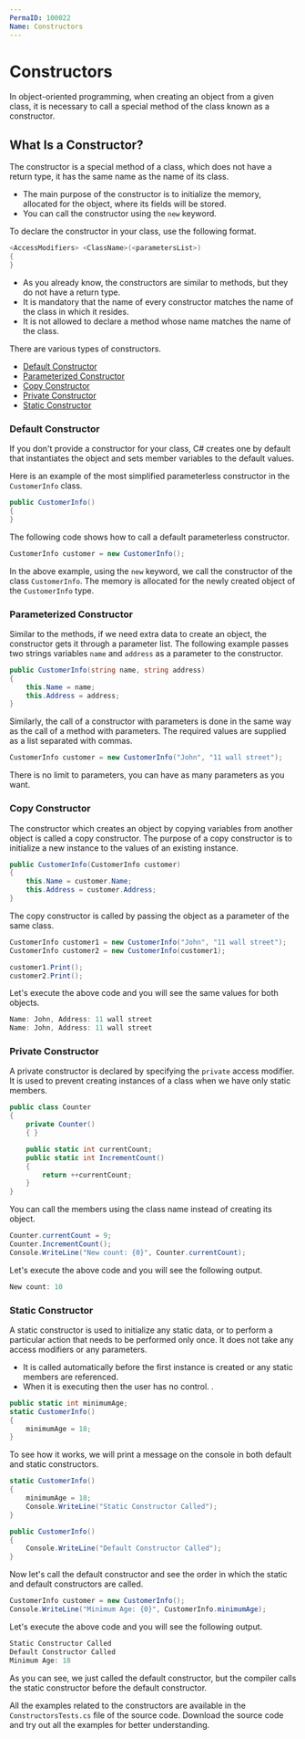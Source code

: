 ```yaml
---
PermaID: 100022
Name: Constructors
---
```


# Constructors

In object-oriented programming, when creating an object from a given class, it is necessary to call a special method of the class known as a constructor.

## What Is a Constructor?

The constructor is a special method of a class, which does not have a return type, it has the same name as the name of its class.

 - The main purpose of the constructor is to initialize the memory, allocated for the object, where its fields will be stored.
 - You can call the constructor using the `new` keyword.

To declare the constructor in your class, use the following format.

```csharp
<AccessModifiers> <ClassName>(<parametersList>)
{
}
```

 - As you already know, the constructors are similar to methods, but they do not have a return type.
 - It is mandatory that the name of every constructor matches the name of the class in which it resides. 
 - It is not allowed to declare a method whose name matches the name of the class.

There are various types of constructors.

 - [Default Constructor](#default-constructor)
 - [Parameterized Constructor](#parameterized-constructor)
 - [Copy Constructor](#copy-constructor)
 - [Private Constructor](#private-constructor)
 - [Static Constructor](#static-constructor)

### Default Constructor

If you don't provide a constructor for your class, C# creates one by default that instantiates the object and sets member variables to the default values.

Here is an example of the most simplified parameterless constructor in the `CustomerInfo` class.

```csharp
public CustomerInfo()
{ 
}
```

The following code shows how to call a default parameterless constructor.

```csharp
CustomerInfo customer = new CustomerInfo();
```

In the above example, using the `new` keyword, we call the constructor of the class `CustomerInfo`. The memory is allocated for the newly created object of the `CustomerInfo` type.

### Parameterized Constructor

Similar to the methods, if we need extra data to create an object, the constructor gets it through a parameter list. The following example passes two strings variables `name` and `address` as a parameter to the constructor.

```csharp
public CustomerInfo(string name, string address)
{
    this.Name = name;
    this.Address = address;
}
```

Similarly, the call of a constructor with parameters is done in the same way as the call of a method with parameters. The required values are supplied as a list separated with commas.

```csharp
CustomerInfo customer = new CustomerInfo("John", "11 wall street");
```

There is no limit to parameters, you can have as many parameters as you want.

### Copy Constructor

The constructor which creates an object by copying variables from another object is called a copy constructor. The purpose of a copy constructor is to initialize a new instance to the values of an existing instance.

```csharp
public CustomerInfo(CustomerInfo customer)
{
    this.Name = customer.Name;
    this.Address = customer.Address;
}
```

The copy constructor is called by passing the object as a parameter of the same class.

```csharp
CustomerInfo customer1 = new CustomerInfo("John", "11 wall street");
CustomerInfo customer2 = new CustomerInfo(customer1);

customer1.Print();
customer2.Print();
```

Let's execute the above code and you will see the same values for both objects.

```csharp
Name: John, Address: 11 wall street
Name: John, Address: 11 wall street
```

### Private Constructor

A private constructor is declared by specifying the `private` access modifier. It is used to prevent creating instances of a class when we have only static members. 

```csharp
public class Counter
{
    private Counter() 
    { }

    public static int currentCount;
    public static int IncrementCount()
    {
        return ++currentCount;
    }
}
```

You can call the members using the class name instead of creating its object.

```csharp
Counter.currentCount = 9;
Counter.IncrementCount();
Console.WriteLine("New count: {0}", Counter.currentCount);
```

Let's execute the above code and you will see the following output.

```csharp
New count: 10
```

### Static Constructor

A static constructor is used to initialize any static data, or to perform a particular action that needs to be performed only once. It does not take any access modifiers or any parameters.

 - It is called automatically before the first instance is created or any static members are referenced.
 - When it is executing then the user has no control.
.
```csharp
public static int minimumAge;
static CustomerInfo()
{
    minimumAge = 18;
}
```

To see how it works, we will print a message on the console in both default and static constructors.

```csharp
static CustomerInfo()
{
    minimumAge = 18;
    Console.WriteLine("Static Constructor Called");
}

public CustomerInfo()
{
    Console.WriteLine("Default Constructor Called");
}
```

Now let's call the default constructor and see the order in which the static and default constructors are called.

```csharp
CustomerInfo customer = new CustomerInfo();
Console.WriteLine("Minimum Age: {0}", CustomerInfo.minimumAge);
```

Let's execute the above code and you will see the following output.

```csharp
Static Constructor Called
Default Constructor Called
Minimum Age: 18
```

As you can see, we just called the default constructor, but the compiler calls the static constructor before the default constructor.

All the examples related to the constructors are available in the `ConstructorsTests.cs` file of the source code. Download the source code and try out all the examples for better understanding.
